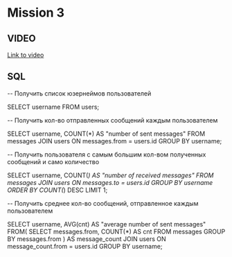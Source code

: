 # Mission 3

## VIDEO

[Link to video](https://drive.google.com/file/d/1kTU0BvjKD6isd7Ns5BssAnC15eeRpFLX/view?usp=sharing)

## SQL
-- Получить список юзернеймов пользователей

SELECT username FROM users;

-- Получить кол-во отправленных сообщений каждым пользователем

SELECT username, COUNT(*) AS "number of sent messages" 
FROM messages
JOIN users ON messages.from = users.id
GROUP BY username;

-- Получить пользователя с самым большим кол-вом полученных сообщений и само количество

SELECT username, COUNT(*) AS "number of received messages"
FROM messages
JOIN users ON messages.to = users.id
GROUP BY username
ORDER BY COUNT(*) DESC
LIMIT 1;

-- Получить среднее кол-во сообщений, отправленное каждым пользователем

SELECT username, AVG(cnt) AS "average number of sent messages"
FROM(
   SELECT messages.from, COUNT(*) AS cnt
   FROM messages
   GROUP BY messages.from
) AS message_count
JOIN users ON message_count.from = users.id
GROUP BY username;
